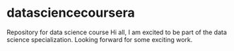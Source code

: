 # datasciencecoursera
Repository for data science course
Hi all,
I am excited to be part of the data science specialization. Looking forward for some exciting work.
